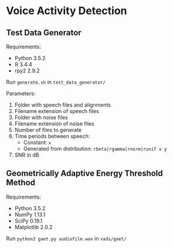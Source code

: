 Voice Activity Detection
========================

Test Data Generator
-------------------

Requirements:
* Python 3.5.2
* R 3.4.4
* rpy2 2.9.2

Run `generate.sh` in `test_data_generator/`

Parameters:
1. Folder with speech files and alignments
2. Filename extension of speech files
3. Folder with noise files
4. Filename extension of noise files
5. Number of files to generate
6. Time periods between speech:
    * Constant: `x`
    * Generated from distribution: `rbeta|rgamma|rnorm|runif x y`
7. SNR in dB

Geometrically Adaptive Energy Threshold Method
----------------------------------------------

Requirements:
* Python 3.5.2
* NumPy 1.13.1
* SciPy 0.19.1
* Matplotlib 2.0.2

Run `python3 gaet.py audiofile.wav` in `vads/gaet/`
